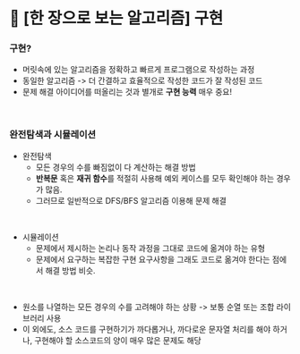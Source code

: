 # 🎯 [한 장으로 보는 알고리즘] 구현

### 구현?
- 머릿속에 있는 알고리즘을 정확하고 빠르게 프로그램으로 작성하는 과정
- 동일한 알고리즘 -> 더 간결하고 효율적으로 작성한 코드가 잘 작성된 코드
- 문제 해결 아이디어를 떠올리는 것과 별개로 **구현 능력** 매우 중요!

<br>

### 완전탐색과 시뮬레이션
- 완전탐색
  - 모든 경우의 수를 빠짐없이 다 계산하는 해결 방법
  - **반복문** 혹은 **재귀 함수**를 적절히 사용해 예외 케이스를 모두 확인해야 하는 경우가 많음.
  - 그러므로 일반적으로 DFS/BFS 알고리즘 이용해 문제 해결

<br>

- 시뮬레이션
  - 문제에서 제시하는 논리나 동작 과정을 그대로 코드에 옮겨야 하는 유형
  - 문제에서 요구하는 복잡한 구현 요구사항을 그래도 코드로 옮겨야 한다는 점에서 해결 방법 비슷.

<br>

- 원소를 나열하는 모든 경우의 수를 고려해야 하는 상황 -> 보통 순열 또는 조합 라이브러리 사용
- 이 외에도, 소스 코드를 구현하기가 까다롭거나, 까다로운 문자열 처리를 해야 하거나, 구현해야 할 소스코드의 양이 매우 많은 문제도 해당